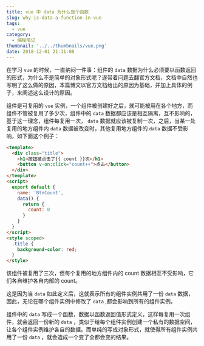 ```yaml
---
title: vue 中 data 为什么是个函数
slug: why-is-data-a-function-in-vue
tags:
  - vue
category:
  - 编程笔记
thumbnail: '../../thumbnails/vue.png'
date: 2018-12-01 21:11:08
---
```


在学习 `vue` 的时候，一直纳闷一件事：组件的 `data` 数据为什么必须要以函数返回的形式，为什么不是简单的对象形式呢？遂带着问题去翻官方文档，文档中自然也写明了这么做的原因，本篇博文以官方文档给出的原因为基础，并加上具体的例子，来阐述这么设计的原因。

组件是可复用的 `vue` 实例，一个组件被创建好之后，就可能被用在各个地方，而组件不管被复用了多少次，组件中的 `data` 数据都应该是相互隔离，互不影响的，基于这一理念，组件每复用一次， `data` 数据就应该被复制一次，之后，当某一处复用的地方组件内 `data` 数据被改变时，其他复用地方组件的 `data` 数据不受影响，如下面这个例子：

```html
<template>
  <div class="title">
    <h1>按钮被点击了{{ count }}次</h1>
    <button v-on:click="count++">点击</button>
  </div>
</template>
<script>
  export default {
    name: 'BtnCount',
    data() {
      return {
        count: 0
      }
    }
  }
</script>
<style scoped>
  .title {
    background-color: red;
  }
</style>
```

该组件被复用了三次，但每个复用的地方组件内的 count 数据相互不受影响，它们各自维护各自内部的 count。

这是因为当 `data` 如此定义后，这就表示所有的组件实例共用了一份 `data` 数据，因此，无论在哪个组件实例中修改了 `data` ,都会影响到所有的组件实例。

组件中的 `data` 写成一个函数，数据以函数返回值形式定义，这样每复用一次组件，就会返回一份新的 `data` ，类似于给每个组件实例创建一个私有的数据空间，让各个组件实例维护各自的数据。而单纯的写成对象形式，就使得所有组件实例共用了一份 `data` ，就会造成一个变了全都会变的结果。
